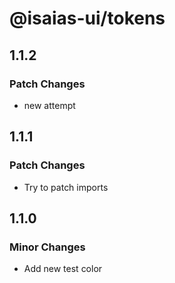 # @isaias-ui/tokens

## 1.1.2

### Patch Changes

- new attempt

## 1.1.1

### Patch Changes

- Try to patch imports

## 1.1.0

### Minor Changes

- Add new test color
